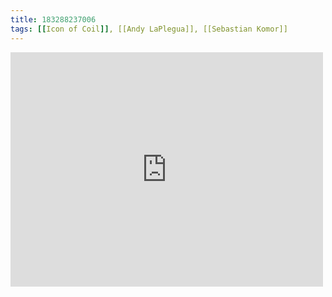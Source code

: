 ```yaml
---
title: 183288237006
tags: [[Icon of Coil]], [[Andy LaPlegua]], [[Sebastian Komor]]
---
```

<iframe allow="accelerometer; autoplay; clipboard-write; encrypted-media; gyroscope; picture-in-picture" allowfullscreen="" frameborder="0" height="375" id="youtube_iframe" src="https://www.youtube.com/embed/T5r6x_99g6o?feature=oembed&amp;enablejsapi=1&amp;origin=https://safe.txmblr.com&amp;wmode=opaque" width="500"></iframe>